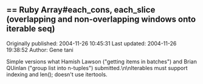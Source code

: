 ## == Ruby Array#each_cons, each_slice (overlapping and non-overlapping windows onto iterable seq)

Originally published: 2004-11-26 10:45:31
Last updated: 2004-11-26 19:38:52
Author: Gene tani

Simple versions what Hamish Lawson ("getting items in batches") and Brian QUinlan ("group list into n-tuples") submitted.\n\nIterables must support indexing and len(); doesn't use itertools.